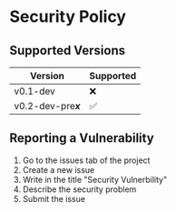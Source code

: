 # Security Policy

## Supported Versions

| Version| Supported          |
| -------| ------------------ |
| v0.1-dev|:x:|
| v0.2-dev-pre***x***|:white_check_mark:|

## Reporting a Vulnerability

1. Go to the issues tab of the project
2. Create a new issue
3. Write in the title "Security Vulnerbility"
4. Describe the security problem
5. Submit the issue
